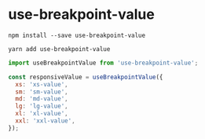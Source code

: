 # use-breakpoint-value

`npm install --save use-breakpoint-value`

`yarn add use-breakpoint-value`


```js
import useBreakpointValue from 'use-breakpoint-value';

const responsiveValue = useBreakpointValue({
  xs: 'xs-value',
  sm: 'sm-value',
  md: 'md-value',
  lg: 'lg-value',
  xl: 'xl-value',
  xxl: 'xxl-value',
});

```
